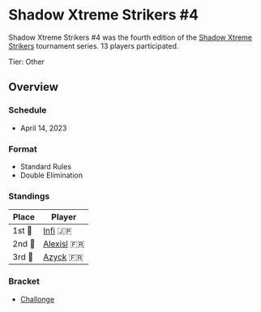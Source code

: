 # Shadow Xtreme Strikers #4

Shadow Xtreme Strikers #4 was the fourth edition of the [Shadow Xtreme Strikers](shadowmain.md)
tournament series.
13 players participated.

Tier: Other

## Overview

### Schedule
- April 14, 2023

### Format
- Standard Rules
- Double Elimination

### Standings

|Place|Player|
|-|-|
|1st :1st_place_medal:|[Infi](../../players/japanese/infi.md) :jp:|
|2nd :2nd_place_medal:|[Alexisl](../../players/french/alexisl.md) :fr:|
|3rd :3rd_place_medal:|[Azyck](../../players/french/azyck.md) :fr:|

### Bracket
- [Challonge](https://challonge.com/90nn034u)